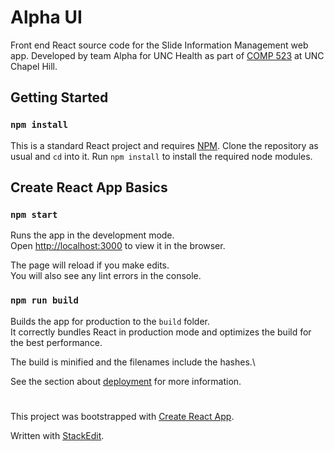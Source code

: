 # Alpha UI

Front end React source code for the Slide Information Management web app. Developed by team Alpha for UNC Health as part of [COMP 523](https://comp523.cs.unc.edu/) at UNC Chapel Hill.

## Getting Started

### `npm install`

This is a standard React project and requires [NPM](https://docs.npmjs.com/downloading-and-installing-node-js-and-npm). Clone the repository as usual and `cd` into it. Run `npm install` to install the required node modules.

## Create React App Basics

### `npm start`

Runs the app in the development mode.\
Open [http://localhost:3000](http://localhost:3000) to view it in the browser.

The page will reload if you make edits.\
You will also see any lint errors in the console.

### `npm run build`

Builds the app for production to the `build` folder.\
It correctly bundles React in production mode and optimizes the build for the best performance.

The build is minified and the filenames include the hashes.\

See the section about [deployment](https://facebook.github.io/create-react-app/docs/deployment) for more information.

#

This project was bootstrapped with [Create React App](https://github.com/facebook/create-react-app).

Written with [StackEdit](https://stackedit.io/).
